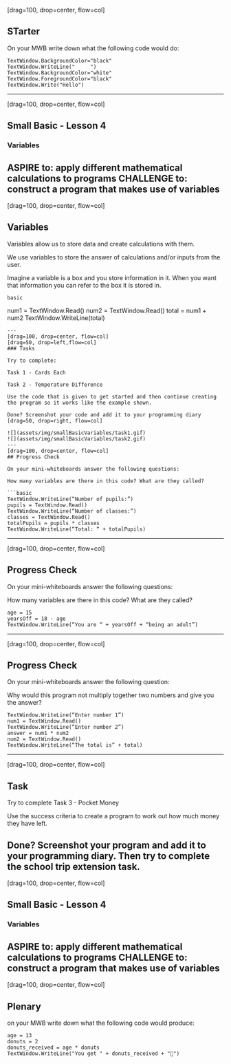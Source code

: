 [drag=100, drop=center, flow=col]

## STarter

On your MWB write down what the following code would do:

```basic
TextWindow.BackgroundColor="black"
TextWindow.WriteLine("     ")
TextWindow.BackgroundColor="white"
TextWindow.ForegroundColor="black"
TextWindow.Write("Hello")
```

---
[drag=100, drop=center, flow=col]

## Small Basic - Lesson 4 
### Variables

**ASPIRE to:**
apply different mathematical calculations to programs
**CHALLENGE to:**
construct a program that makes use of variables
---
[drag=100, drop=center, flow=col]

## Variables

Variables allow us to store data and create calculations with them.

We use variables to store the answer of calculations and/or inputs from the user.

Imagine a variable is a box and you store information in it. When you want that information you can refer to the box it is stored in.

```basic```

num1 = TextWindow.Read()
num2 = TextWindow.Read()
total = num1 + num2
TextWindow.WriteLine(total)
```
---
[drag=100, drop=center, flow=col]
[drag=50, drop=left,flow=col]
### Tasks

Try to complete:

Task 1 - Cards Each

Task 2 - Temperature Difference

Use the code that is given to get started and then continue creating the program so it works like the example shown.

Done? Screenshot your code and add it to your programming diary
[drag=50, drop=right, flow=col]

![](assets/img/smallBasicVariables/task1.gif)
![](assets/img/smallBasicVariables/task2.gif)
---
[drag=100, drop=center, flow=col]
## Progress Check

On your mini-whiteboards answer the following questions:

How many variables are there in this code? What are they called?

```basic
TextWindow.WriteLine(“Number of pupils:”)
pupils = TextWindow.Read()
TextWindow.WriteLine(“Number of classes:”)
classes = TextWindow.Read()
totalPupils = pupils * classes
TextWindow.WriteLine(“Total: “ + totalPupils)
```


---
[drag=100, drop=center, flow=col]
## Progress Check

On your mini-whiteboards answer the following questions:

How many variables are there in this code? What are they called?

```basic
age = 15
yearsOff = 18 - age
TextWindow.WriteLine(“You are “ + yearsOff + “being an adult”)
```

---
[drag=100, drop=center, flow=col]
## Progress Check
  
On your mini-whiteboards answer the following question:

Why would this program not multiply together two numbers and give you the answer?

```basic
TextWindow.WriteLine(“Enter number 1”)
num1 = TextWindow.Read()
TextWindow.WriteLine(“Enter number 2”)
answer = num1 * num2
num2 = TextWindow.Read()
TextWindow.WriteLine(“The total is” + total)
```
 
---
[drag=100, drop=center, flow=col]
## Task
  
Try to complete Task 3 - Pocket Money

Use the success criteria to create a program to work out how much money they have left.

Done? Screenshot your program and add it to your programming diary.
Then try to complete the school trip extension task.
---
[drag=100, drop=center, flow=col]

## Small Basic - Lesson 4 
### Variables

**ASPIRE to:**
apply different mathematical calculations to programs
**CHALLENGE to:**
construct a program that makes use of variables
---
[drag=100, drop=center, flow=col]
## Plenary
on your MWB write down what the following code would produce:

```basic
age = 13
donuts = 2
donuts_received = age * donuts
TextWindow.WriteLine("You get " + donuts_received + "🍩")
```

 